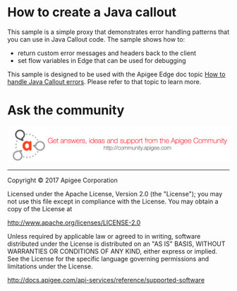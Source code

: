 # How to create a Java callout

This sample is a simple proxy that demonstrates error handling patterns that you can use in Java Callout code. The sample shows how to: 

* return custom error messages and headers back to the client
* set flow variables in Edge that can be used for debugging

This sample is designed to be used with the Apigee Edge doc topic [How to handle Java Callout errors](http://docs.apigee.com/api-services/content/how-handle-java-callout-errors). Please refer to that topic to learn more.


# Ask the community

[![alt text](../../images/apigee-community.png "Apigee Community is a great place to ask questions and find answers about developing API proxies. ")](https://community.apigee.com?via=github)

---

Copyright © 2017 Apigee Corporation

Licensed under the Apache License, Version 2.0 (the "License"); you may not use
this file except in compliance with the License. You may obtain a copy
of the License at

http://www.apache.org/licenses/LICENSE-2.0

Unless required by applicable law or agreed to in writing, software
distributed under the License is distributed on an "AS IS" BASIS,
WITHOUT WARRANTIES OR CONDITIONS OF ANY KIND, either express or implied.
See the License for the specific language governing permissions and
limitations under the License.

http://docs.apigee.com/api-services/reference/supported-software
